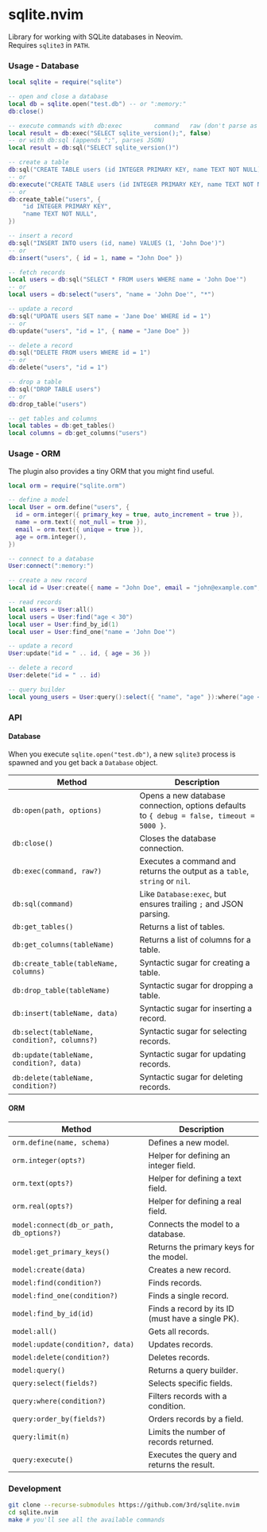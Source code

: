 # sqlite.nvim

Library for working with SQLite databases in Neovim.
\
Requires `sqlite3` in `PATH`.

### Usage - Database

```lua
local sqlite = require("sqlite")

-- open and close a database
local db = sqlite.open("test.db") -- or ":memory:"
db:close()

-- execute commands with db:exec         command   raw (don't parse as JSON)
local result = db:exec("SELECT sqlite_version();", false)
-- or with db:sql (appends ";", parses JSON)
local result = db:sql("SELECT sqlite_version()")

-- create a table
db:sql("CREATE TABLE users (id INTEGER PRIMARY KEY, name TEXT NOT NULL)")
-- or
db:execute("CREATE TABLE users (id INTEGER PRIMARY KEY, name TEXT NOT NULL);")
-- or
db:create_table("users", {
    "id INTEGER PRIMARY KEY",
    "name TEXT NOT NULL",
})

-- insert a record
db:sql("INSERT INTO users (id, name) VALUES (1, 'John Doe')")
-- or
db:insert("users", { id = 1, name = "John Doe" })

-- fetch records
local users = db:sql("SELECT * FROM users WHERE name = 'John Doe'")
-- or
local users = db:select("users", "name = 'John Doe'", "*")

-- update a record
db:sql("UPDATE users SET name = 'Jane Doe' WHERE id = 1")
-- or
db:update("users", "id = 1", { name = "Jane Doe" })

-- delete a record
db:sql("DELETE FROM users WHERE id = 1")
-- or
db:delete("users", "id = 1")

-- drop a table
db:sql("DROP TABLE users")
-- or
db:drop_table("users")

-- get tables and columns
local tables = db:get_tables()
local columns = db:get_columns("users")
```

### Usage - ORM

The plugin also provides a tiny ORM that you might find useful.

```lua
local orm = require("sqlite.orm")

-- define a model
local User = orm.define("users", {
  id = orm.integer({ primary_key = true, auto_increment = true }),
  name = orm.text({ not_null = true }),
  email = orm.text({ unique = true }),
  age = orm.integer(),
})

-- connect to a database
User:connect(":memory:")

-- create a new record
local id = User:create({ name = "John Doe", email = "john@example.com", age = 30 })

-- read records
local users = User:all()
local users = User:find("age < 30")
local user = User:find_by_id(1)
local user = User:find_one("name = 'John Doe'")

-- update a record
User:update("id = " .. id, { age = 36 })

-- delete a record
User:delete("id = " .. id)

-- query builder
local young_users = User:query():select({ "name", "age" }):where("age < 50"):order_by("age DESC"):limit(1):execute()
```

### API

#### Database

When you execute `sqlite.open("test.db")`, a new `sqlite3` process is spawned and you get back a `Database` object.

| Method                                       | Description                                                                               |
| -------------------------------------------- | ----------------------------------------------------------------------------------------- |
| `db:open(path, options)`                     | Opens a new database connection, options defaults to `{ debug = false, timeout = 5000 }`. |
| `db:close()`                                 | Closes the database connection.                                                           |
| `db:exec(command, raw?)`                     | Executes a command and returns the output as a `table`, `string` or `nil`.                |
| `db:sql(command)`                            | Like `Database:exec`, but ensures trailing `;` and JSON parsing.                          |
| `db:get_tables()`                            | Returns a list of tables.                                                                 |
| `db:get_columns(tableName)`                  | Returns a list of columns for a table.                                                    |
| `db:create_table(tableName, columns)`        | Syntactic sugar for creating a table.                                                     |
| `db:drop_table(tableName)`                   | Syntactic sugar for dropping a table.                                                     |
| `db:insert(tableName, data)`                 | Syntactic sugar for inserting a record.                                                   |
| `db:select(tableName, condition?, columns?)` | Syntactic sugar for selecting records.                                                    |
| `db:update(tableName, condition?, data)`     | Syntactic sugar for updating records.                                                     |
| `db:delete(tableName, condition?)`           | Syntactic sugar for deleting records.                                                     |

#### ORM

| Method                                   | Description                                       |
| ---------------------------------------- | ------------------------------------------------- |
| `orm.define(name, schema)`               | Defines a new model.                              |
| `orm.integer(opts?)`                     | Helper for defining an integer field.             |
| `orm.text(opts?)`                        | Helper for defining a text field.                 |
| `orm.real(opts?)`                        | Helper for defining a real field.                 |
| `model:connect(db_or_path, db_options?)` | Connects the model to a database.                 |
| `model:get_primary_keys()`               | Returns the primary keys for the model.           |
| `model:create(data)`                     | Creates a new record.                             |
| `model:find(condition?)`                 | Finds records.                                    |
| `model:find_one(condition?)`             | Finds a single record.                            |
| `model:find_by_id(id)`                   | Finds a record by its ID (must have a single PK). |
| `model:all()`                            | Gets all records.                                 |
| `model:update(condition?, data)`         | Updates records.                                  |
| `model:delete(condition?)`               | Deletes records.                                  |
| `model:query()`                          | Returns a query builder.                          |
| `query:select(fields?)`                  | Selects specific fields.                          |
| `query:where(condition?)`                | Filters records with a condition.                 |
| `query:order_by(fields?)`                | Orders records by a field.                        |
| `query:limit(n)`                         | Limits the number of records returned.            |
| `query:execute()`                        | Executes the query and returns the result.        |

### Development

```sh
git clone --recurse-submodules https://github.com/3rd/sqlite.nvim
cd sqlite.nvim
make # you'll see all the available commands
```
